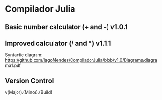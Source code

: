 # Compilador Julia

## Basic number calculator (+ and -) v1.0.1

## Improved calculator (/ and *) v1.1.1
Syntactic diagram: https://github.com/IagoMendes/CompiladorJulia/blob/v1.0/Diagrams/diagrama1.pdf


## Version Control
v(Major).(Minor).(Build)
